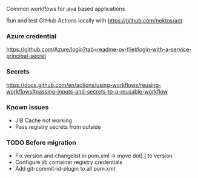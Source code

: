 Common workflows for java based applications

Run and test GitHub Actions locally with https://github.com/nektos/act

### Azure credential
https://github.com/Azure/login?tab=readme-ov-file#login-with-a-service-principal-secret

### Secrets
https://docs.github.com/en/actions/using-workflows/reusing-workflows#passing-inputs-and-secrets-to-a-reusable-workflow

### Known issues
- JIB Cache not working
- Pass registry secrets from outside

### TODO Before migration
- Fix version and changelist in pom.xml -> move dot[.] to version
- Configure jib container registry credentials
- Add git-commit-id-plugin to all pom.xml